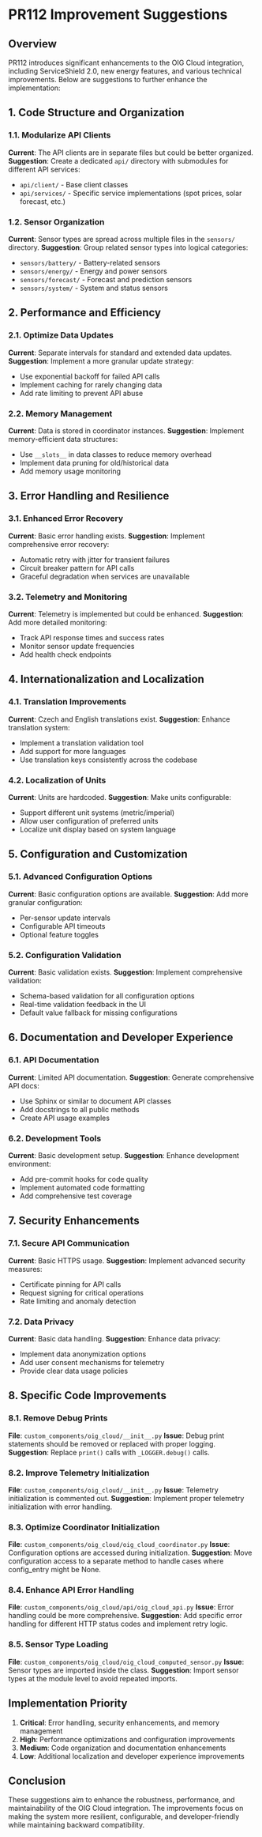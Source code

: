 
# PR112 Improvement Suggestions

## Overview
PR112 introduces significant enhancements to the OIG Cloud integration, including ServiceShield 2.0, new energy features, and various technical improvements. Below are suggestions to further enhance the implementation:

## 1. Code Structure and Organization

### 1.1. Modularize API Clients
**Current**: The API clients are in separate files but could be better organized.
**Suggestion**: Create a dedicated `api/` directory with submodules for different API services:
- `api/client/` - Base client classes
- `api/services/` - Specific service implementations (spot prices, solar forecast, etc.)

### 1.2. Sensor Organization
**Current**: Sensor types are spread across multiple files in the `sensors/` directory.
**Suggestion**: Group related sensor types into logical categories:
- `sensors/battery/` - Battery-related sensors
- `sensors/energy/` - Energy and power sensors
- `sensors/forecast/` - Forecast and prediction sensors
- `sensors/system/` - System and status sensors

## 2. Performance and Efficiency

### 2.1. Optimize Data Updates
**Current**: Separate intervals for standard and extended data updates.
**Suggestion**: Implement a more granular update strategy:
- Use exponential backoff for failed API calls
- Implement caching for rarely changing data
- Add rate limiting to prevent API abuse

### 2.2. Memory Management
**Current**: Data is stored in coordinator instances.
**Suggestion**: Implement memory-efficient data structures:
- Use `__slots__` in data classes to reduce memory overhead
- Implement data pruning for old/historical data
- Add memory usage monitoring

## 3. Error Handling and Resilience

### 3.1. Enhanced Error Recovery
**Current**: Basic error handling exists.
**Suggestion**: Implement comprehensive error recovery:
- Automatic retry with jitter for transient failures
- Circuit breaker pattern for API calls
- Graceful degradation when services are unavailable

### 3.2. Telemetry and Monitoring
**Current**: Telemetry is implemented but could be enhanced.
**Suggestion**: Add more detailed monitoring:
- Track API response times and success rates
- Monitor sensor update frequencies
- Add health check endpoints

## 4. Internationalization and Localization

### 4.1. Translation Improvements
**Current**: Czech and English translations exist.
**Suggestion**: Enhance translation system:
- Implement a translation validation tool
- Add support for more languages
- Use translation keys consistently across the codebase

### 4.2. Localization of Units
**Current**: Units are hardcoded.
**Suggestion**: Make units configurable:
- Support different unit systems (metric/imperial)
- Allow user configuration of preferred units
- Localize unit display based on system language

## 5. Configuration and Customization

### 5.1. Advanced Configuration Options
**Current**: Basic configuration options are available.
**Suggestion**: Add more granular configuration:
- Per-sensor update intervals
- Configurable API timeouts
- Optional feature toggles

### 5.2. Configuration Validation
**Current**: Basic validation exists.
**Suggestion**: Implement comprehensive validation:
- Schema-based validation for all configuration options
- Real-time validation feedback in the UI
- Default value fallback for missing configurations

## 6. Documentation and Developer Experience

### 6.1. API Documentation
**Current**: Limited API documentation.
**Suggestion**: Generate comprehensive API docs:
- Use Sphinx or similar to document API classes
- Add docstrings to all public methods
- Create API usage examples

### 6.2. Development Tools
**Current**: Basic development setup.
**Suggestion**: Enhance development environment:
- Add pre-commit hooks for code quality
- Implement automated code formatting
- Add comprehensive test coverage

## 7. Security Enhancements

### 7.1. Secure API Communication
**Current**: Basic HTTPS usage.
**Suggestion**: Implement advanced security measures:
- Certificate pinning for API calls
- Request signing for critical operations
- Rate limiting and anomaly detection

### 7.2. Data Privacy
**Current**: Basic data handling.
**Suggestion**: Enhance data privacy:
- Implement data anonymization options
- Add user consent mechanisms for telemetry
- Provide clear data usage policies

## 8. Specific Code Improvements

### 8.1. Remove Debug Prints
**File**: `custom_components/oig_cloud/__init__.py`
**Issue**: Debug print statements should be removed or replaced with proper logging.
**Suggestion**: Replace `print()` calls with `_LOGGER.debug()` calls.

### 8.2. Improve Telemetry Initialization
**File**: `custom_components/oig_cloud/__init__.py`
**Issue**: Telemetry initialization is commented out.
**Suggestion**: Implement proper telemetry initialization with error handling.

### 8.3. Optimize Coordinator Initialization
**File**: `custom_components/oig_cloud/oig_cloud_coordinator.py`
**Issue**: Configuration options are accessed during initialization.
**Suggestion**: Move configuration access to a separate method to handle cases where config_entry might be None.

### 8.4. Enhance API Error Handling
**File**: `custom_components/oig_cloud/api/oig_cloud_api.py`
**Issue**: Error handling could be more comprehensive.
**Suggestion**: Add specific error handling for different HTTP status codes and implement retry logic.

### 8.5. Sensor Type Loading
**File**: `custom_components/oig_cloud/oig_cloud_computed_sensor.py`
**Issue**: Sensor types are imported inside the class.
**Suggestion**: Import sensor types at the module level to avoid repeated imports.

## Implementation Priority

1. **Critical**: Error handling, security enhancements, and memory management
2. **High**: Performance optimizations and configuration improvements
3. **Medium**: Code organization and documentation enhancements
4. **Low**: Additional localization and developer experience improvements

## Conclusion

These suggestions aim to enhance the robustness, performance, and maintainability of the OIG Cloud integration. The improvements focus on making the system more resilient, configurable, and developer-friendly while maintaining backward compatibility.
